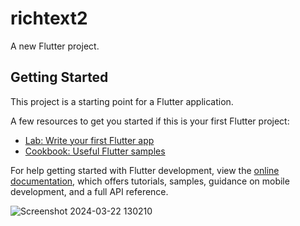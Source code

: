 # richtext2

A new Flutter project.

## Getting Started

This project is a starting point for a Flutter application.

A few resources to get you started if this is your first Flutter project:

- [Lab: Write your first Flutter app](https://docs.flutter.dev/get-started/codelab)
- [Cookbook: Useful Flutter samples](https://docs.flutter.dev/cookbook)

For help getting started with Flutter development, view the
[online documentation](https://docs.flutter.dev/), which offers tutorials,
samples, guidance on mobile development, and a full API reference.


![Screenshot 2024-03-22 130210](https://github.com/Shalu6634/richtext2/assets/149373622/39d2b189-5654-420a-8198-7e3264e3e6d6,alignment:center)
